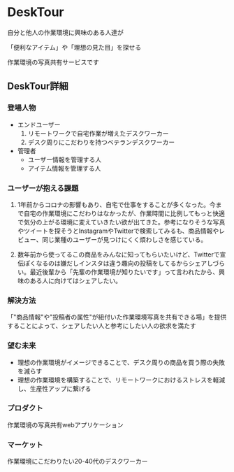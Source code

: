 # DeskTour

自分と他人の作業環境に興味のある人達が

「便利なアイテム」や「理想の見た目」を探せる

作業環境の写真共有サービスです

## **DeskTour詳細**
### **登場人物**

- エンドユーザー
    1. リモートワークで自宅作業が増えたデスクワーカー
    2. デスク周りにこだわりを持つベテランデスクワーカー
- 管理者
    - ユーザー情報を管理する人
    - アイテム情報を管理する人

### **ユーザーが抱える課題**

1. 1年前からコロナの影響もあり、自宅で仕事をすることが多くなった。今まで自宅の作業環境にこだわりはなかったが、作業時間に比例してもっと快適で気分の上がる環境に変えていきたい欲が出てきた。参考になりそうな写真やツイートを探そうとInstagramやTwitterで検索してみるも、商品情報やレビュー、同じ業種のユーザーが見つけにくく煩わしさを感じている。

2. 数年前から使ってるこの商品をみんなに知ってもらいたいけど、Twitterで宣伝ぽくなるのは嫌だしインスタは違う趣向の投稿をしてるからシェアしづらい。最近後輩から「先輩の作業環境が知りたいです」って言われたから、興味のある人に向けてはシェアしたい。

### **解決方法**

「"商品情報"や"投稿者の属性"が紐付いた作業環境写真を共有できる場」を提供することによって、シェアしたい人と参考にしたい人の欲求を満たす

### 望む未来

- 理想の作業環境がイメージできることで、デスク周りの商品を買う際の失敗を減らす
- 理想の作業環境を構築することで、リモートワークにおけるストレスを軽減し、生産性アップに繋げる

### **プロダクト**

作業環境の写真共有webアプリケーション

### **マーケット**

作業環境にこだわりたい20-40代のデスクワーカー
